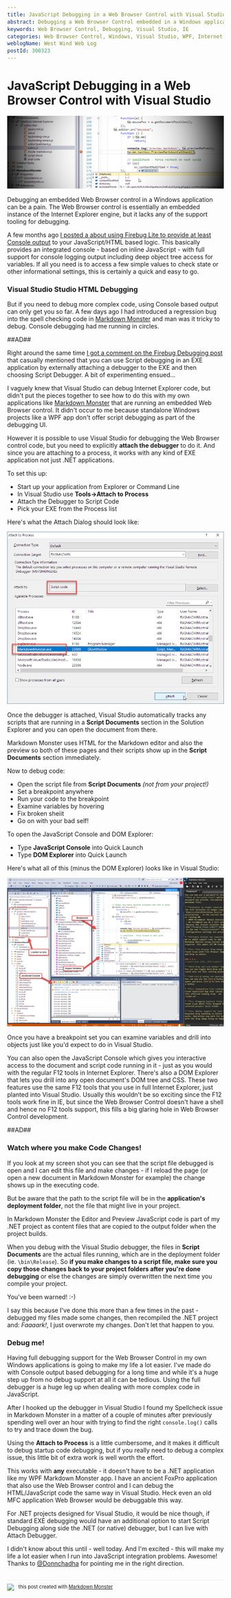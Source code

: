 ```yaml
---
title: JavaScript Debugging in a Web Browser Control with Visual Studio
abstract: Debugging a Web Browser Control embedded in a Windows application can be a bear because there's no obvious way to debug the the JavaScript code or HTML DOM/CSS inside of the application. Although the Web Browser uses the Internet Explorer Engine for HTML rendering and JavaScript execution and provides most of the engine features, the Debugger and F12 are not part of that. As it turns out you can use Visual Studio to hook up a script debugger and provide a rich debugging experience with the full IE debugger, Console and even a DOM/CSS Explorer. In this post I show how.
keywords: Web Browser Control, Debugging, Visual Studio, IE
categories: Web Browser Control, Windows, Visual Studio, WPF, Internet Explorer
weblogName: West Wind Web Log
postId: 300323
---
```

# JavaScript Debugging in a Web Browser Control with Visual Studio

![](ScriptDebuggingInVisualStudio.png)

Debugging an embedded Web Browser control in a Windows application can be a pain. The Web Browser control is essentially an embedded instance of the Internet Explorer engine, but it lacks any of the support tooling for debugging.

A few months ago [I posted a about using Firebug Lite to provide at least Console output](https://weblog.west-wind.com/posts/2017/Mar/08/Debugging-the-Web-Browser-Control-with-FireBug) to your JavaScript/HTML based  logic. This basically provides an integrated console - based on inline JavaScript - with full support for console logging output including deep object tree access for variables. If all you need is to access a few simple values to check state or other informational settings, this is certainly a quick and easy to go.

### Visual Studio Studio HTML Debugging
But if you need to debug more complex code, using Console based output can only get you so far. A few days ago I had introduced a regression bug into the spell checking code in [Markdown Monster](https://markdownmonster.west-wind.com) and man was it tricky to debug. Console debugging had me running in circles.

##AD##

Right around the same time [I got a comment on the Firebug Debugging post](https://weblog.west-wind.com/posts/2017/Mar/08/Debugging-the-Web-Browser-Control-with-FireBug?Action=ApproveComment&CommentId=299498#299498) that casually mentioned that you can use Script debugging in an EXE application by externally attaching a debugger to the EXE and then choosing Script Debugger. A bit of experimenting ensued...

I vaguely knew that Visual Studio can debug Internet Explorer code, but didn't put the pieces together to see how to do this with my own applications like [Markdown Monster](https://markdownmonster.west-wind.com) that are running an embedded Web Browser control. It didn't occur to me because standalone Windows projects like a WPF app don't offer script debugging as part of the debugging UI.

However it is possible to use Visual Studio for debugging the Web Browser control code, but you need to explicitly **attach the debugger** to do it. And since you are attaching to a process, it works with any kind of EXE application not just .NET applications.

To set this up:

* Start up your application from Explorer or Command Line
* In Visual Studio use **Tools->Attach to Process**
* Attach the Debugger to Script Code
* Pick your EXE from the Process list

Here's what the Attach Dialog should look like:

![](AttachToProcess.png)

Once the debugger is attached, Visual Studio automatically tracks any scripts that are running in a **Script Documents** section in the Solution Explorer and you can open the document from there.

Markdown Monster uses HTML for the Markdown editor and also the preview so both of these pages and their scripts show up in the **Script Documents** section immediately.

Now to debug code:

* Open the script file from **Script Documents** *(not from your project!)*
* Set a breakpoint anywhere
* Run your code to the breakpoint
* Examine variables by hovering
* Fix broken sheiit
* Go on with your bad self!

To open the JavaScript Console and DOM Explorer:

* Type **JavaScript Console** into Quick Launch
* Type **DOM Explorer** into Quick Launch

Here's what all of this (minus the DOM Explorer) looks like in Visual Studio:

![](Debugging.png)

Once you have a breakpoint set you can examine variables and drill into objects just like you'd expect to do in Visual Studio.

You can also open the JavaScript Console which gives you interactive access to the document and script code running in it - just as you would with the regular F12 tools in Internet Explorer. There's also a DOM Explorer that lets you drill into any open document's DOM tree and CSS. These two features use the same F12 tools that you use in full Internet Explorer, just planted into Visual Studio. Usually this wouldn't be so exciting since the F12 tools work fine in IE, but since the Web Browser Control doesn't have a shell and hence no F12 tools support, this fills a big glaring hole in Web Browser Control development.

##AD##

### Watch where you make Code Changes!
If you look at my screen shot you can see that the script file debugged is open and I can edit this file and make changes - if I reload the page (or open a new document in Markdown Monster for example) the change shows up in the executing code. 

But be aware that the path to the script file will be in the **application's deployment folder**, not the file that might live in your project.

In Markdown Monster the Editor and Preview JavaScript code is part of my .NET project as content files that are copied to the output folder when the project builds.

When you debug with the Visual Studio debugger, the files in **Script Documents** are the actual files running, which are in the deployment folder (ie. `\bin\Release`). So **if you make changes to a script file, make sure you copy those changes back to your project folders after you're done debugging** or else the changes are simply overwritten the next time you compile your project. 

You've been warned! :-)

I say this because I've done this more than a few times in the past - debugged my files made some changes, then recompiled the .NET project and: *Faaaark!*, I just overwrote my changes. Don't let that happen to you. 

### Debug me!
Having full debugging support for the Web Browser Control in my own Windows applications is going to make my life a lot easier. I've made do with Console output based debugging for a long time and while it's a huge step up from no debug support at all it can be tedious. Using the full debugger is a huge leg up when dealing with more complex code  in JavaScript.

After I hooked up the debugger in Visual Studio I found my Spellcheck issue in Markdown Monster in a matter of a couple of minutes after previously spending well over an hour with trying to find the right `console.log()` calls to try and trace down the bug. 

Using the **Attach to Process** is a little cumbersome, and it makes it difficult to debug startup code debugging, but if you really need to debug a complex issue, this little bit of extra work is well worth the effort. 

This works with **any** executable - it doesn't have to be a .NET application like my WPF Markdown Monster app. I have an ancient FoxPro application that also use the Web Browser control and I can debug the HTML/JavaScript code the same way in Visual Studio. Heck even an old MFC application Web Browser would be debuggable this way.

For .NET projects designed for Visual Studio, it would be nice though, if standard EXE debugging would have an additional option to start Script Debugging along side the .NET (or native) debugger, but I can live with Attach Debugger.

I didn't know about this until - well today. And I'm excited - this will make my life a lot easier when I run into JavaScript integration problems. Awesome! Thanks to [@Donnchadha](https://weblog.west-wind.com/posts/2017/Mar/08/Debugging-the-Web-Browser-Control-with-FireBug#299554) for pointing me in the right direction.

<div style="margin-top: 30px;font-size: 0.8em;
            border-top: 1px solid #eee;padding-top: 8px;">
    <img src="https://markdownmonster.west-wind.com/favicon.png"
         style="height: 20px;float: left; margin-right: 10px;"/>
    this post created with 
    <a href="https://markdownmonster.west-wind.com" 
       target="top">Markdown Monster</a> 
</div>